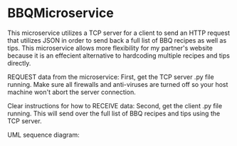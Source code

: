 # BBQMicroservice
This microservice utilizes a TCP server for a client to send an HTTP request that utilizes JSON in order to send back a full list of BBQ recipes as well as tips. This microservice allows more flexibility for my partner's website because it is an effecient alternative to hardcoding multiple recipes and tips directly.

REQUEST data from the microservice:
First, get the TCP server .py file running. Make sure all firewalls and anti-viruses are turned off so your host machine won't abort the server connection.

Clear instructions for how to RECEIVE data:
Second, get the client .py file running. This will send over the full list of BBQ recipes and tips using the TCP server.

UML sequence diagram:
